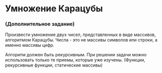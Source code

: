 # Умножение Карацубы

### (Дополнительное задание)

Произвести умножение двух чисел, представленных в виде массивов, алгоритмом Карацубы. Числа - это не массивы символов или строки, а именно массивы цифр.


Алгоритм должен быть рекурсивным. При решении задачи можно использовать только те приемы, которые уже изучены.
(Функции, рекурсивные функции, статические массивы)
